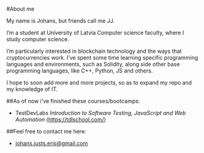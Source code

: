 #About me

My name is Johans, but friends call me JJ.

I’m a student at University of Latvia Computer science faculty, where I study computer science.

I’m particularly interested in blockchain technology and the ways that cryptocurrencies work. I’ve spent some time learning specific programming languages and environments, such as Solidity, along side other base programming languages, like C++, Python, JS and others.

I hope to soon add more and more projects, so as to expand my repo and my knowledge of IT.

##As of now i've finished these courses/bootcamps:

- TestDevLabs *Introduction to Software Testing, JavaScript and Web Automation* (https://tdlschool.com/)


##Feel free to contact me here:

- johans.justs.eris@gmail.com


<!---
JJeris/JJeris is a ✨ special ✨ repository because its `README.md` (this file) appears on your GitHub profile.
You can click the Preview link to take a look at your changes.
--->
